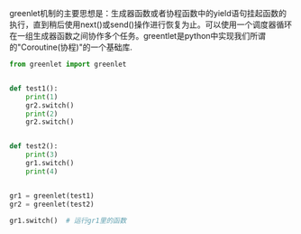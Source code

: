 greenlet机制的主要思想是：生成器函数或者协程函数中的yield语句挂起函数的执行，直到稍后使用next()或send()操作进行恢复为止。可以使用一个调度器循环在一组生成器函数之间协作多个任务。greentlet是python中实现我们所谓的"Coroutine(协程)"的一个基础库.
<br>
```python
from greenlet import greenlet


def test1():
    print(1)
    gr2.switch()
    print(2)
    gr2.switch()


def test2():
    print(3)
    gr1.switch()
    print(4)


gr1 = greenlet(test1)
gr2 = greenlet(test2)

gr1.switch()  # 运行gr1里的函数

```